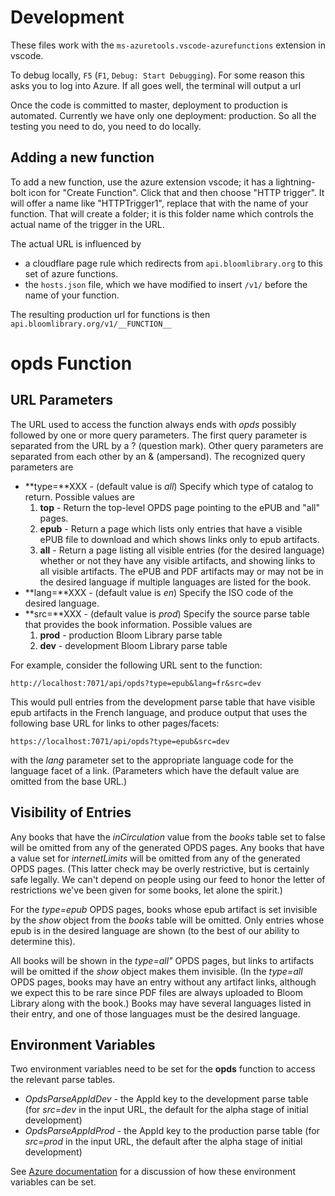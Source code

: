 # Development

These files work with the `ms-azuretools.vscode-azurefunctions` extension in vscode.

To debug locally, `F5` (`F1`, `Debug: Start Debugging`). For some reason this asks you to log into Azure. If all goes well, the terminal will output a url 

Once the code is committed to master, deployment to production is automated. Currently we have only one deployment: production. So all the testing you need to do, you need to do locally.

## Adding a new function

To add a new function, use the azure extension vscode; it has a lightning-bolt icon for "Create Function". Click that and then choose "HTTP trigger". It will offer a name like "HTTPTrigger1", replace that with the name of your function. That will create a folder; it is this folder name which controls the actual name of the trigger in the URL.

The actual URL is influenced by 
* a cloudflare page rule which redirects from `api.bloomlibrary.org` to this set of azure functions.
* the `hosts.json` file, which we have modified to insert `/v1/` before the name of your function.

The resulting production url for functions is then `api.bloomlibrary.org/v1/__FUNCTION__`


# opds Function

## URL Parameters

The URL used to access the function always ends with *opds* possibly followed by one or more query parameters.  The
first query parameter is separated from the URL by a ? (question mark).  Other query parameters are separated from
each other by an & (ampersand).  The recognized query parameters are

- **type=**XXX - (default value is *all*) Specify which type of catalog to return.  Possible values are
    1. **top** - Return the top-level OPDS page pointing to the ePUB and "all" pages.
    2. **epub** - Return a page which lists only entries that have a visible ePUB file to download and which
shows links only to epub artifacts.
    3. **all** - Return a page listing all visible entries (for the desired language) whether or not they have any
visible artifacts, and showing links to all visible artifacts.  The ePUB and PDF artifacts may or may not be in
the desired language if multiple languages are listed for the book.
- **lang=**XXX - (default value is *en*) Specify the ISO code of the desired language.
- **src=**XXX - (default value is *prod*) Specify the source parse table that provides the book
information.  Possible values are
    1. **prod** - production Bloom Library parse table
    2. **dev** - development Bloom Library parse table

For example, consider the following URL sent to the function:

`http://localhost:7071/api/opds?type=epub&lang=fr&src=dev`

This would pull entries from the development parse table that have visible epub artifacts in the French language,
and produce output that uses the following base URL for links to other pages/facets:

`https://localhost:7071/api/opds?type=epub&src=dev`

with the *lang* parameter set to the appropriate language code for the language facet of a link. (Parameters
which have the default value are omitted from the base URL.)

## Visibility of Entries

Any books that have the *inCirculation* value from the *books* table set to false will be omitted from any of the
generated OPDS pages.  Any books that have a value set for *internetLimits* will be omitted from any of the
generated OPDS pages.  (This latter check may be overly restrictive, but is certainly safe legally.  We can't
depend on people using our feed to honor the letter of restrictions we've been given for some books, let alone
the spirit.)

For the *type=epub* OPDS pages, books whose epub artifact is set invisible by the *show* object from the *books* table
will be omitted.  Only entries whose epub is in the desired language are shown (to the best of our ability to
determine this).

All books will be shown in the *type=all"* OPDS pages, but links to artifacts will be omitted if the *show* object
makes them invisible.  (In the *type=all* OPDS pages, books may have an entry without any artifact links, although we
expect this to be rare since PDF files are always uploaded to Bloom Library along with the book.)  Books may have
several languages listed in their entry, and one of those languages must be the desired language.

## Environment Variables

Two environment variables need to be set for the **opds** function to access the relevant parse tables.

- *OpdsParseAppIdDev* - the AppId key to the development parse table (for *src=dev* in the input URL, the default for
the alpha stage of initial development)
- *OpdsParseAppIdProd* -  the AppId key to the production parse table (for *src=prod* in the input URL, the default
after the alpha stage of initial development)

See [Azure documentation](https://docs.microsoft.com/en-us/azure/azure-functions/functions-reference-node#environment-variables)
for a discussion of how these environment variables can be set.

